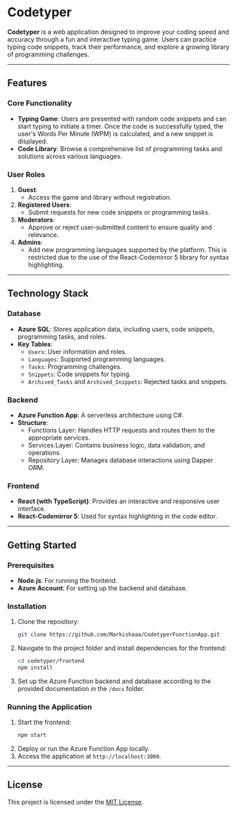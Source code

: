 # Codetyper

**Codetyper** is a web application designed to improve your coding speed and accuracy through a fun and interactive typing game. Users can practice typing code snippets, track their performance, and explore a growing library of programming challenges.

---

## Features

### Core Functionality

- **Typing Game**: Users are presented with random code snippets and can start typing to initiate a timer. Once the code is successfully typed, the user's Words Per Minute (WPM) is calculated, and a new snippet is displayed.
- **Code Library**: Browse a comprehensive list of programming tasks and solutions across various languages.

### User Roles

1. **Guest**:
   - Access the game and library without registration.
2. **Registered Users**:
   - Submit requests for new code snippets or programming tasks.
3. **Moderators**:
   - Approve or reject user-submitted content to ensure quality and relevance.
4. **Admins**:
   - Add new programming languages supported by the platform. This is restricted due to the use of the React-Codemirror 5 library for syntax highlighting.

---

## Technology Stack

### Database

- **Azure SQL**: Stores application data, including users, code snippets, programming tasks, and roles.
- **Key Tables**:
  - `Users`: User information and roles.
  - `Languages`: Supported programming languages.
  - `Tasks`: Programming challenges.
  - `Snippets`: Code snippets for typing.
  - `Archived_Tasks` and `Archived_Snippets`: Rejected tasks and snippets.

### Backend

- **Azure Function App**: A serverless architecture using C#.
- **Structure**:
  - Functions Layer: Handles HTTP requests and routes them to the appropriate services.
  - Services Layer: Contains business logic, data validation, and operations.
  - Repository Layer: Manages database interactions using Dapper ORM.

### Frontend

- **React (with TypeScript)**: Provides an interactive and responsive user interface.
- **React-Codemirror 5**: Used for syntax highlighting in the code editor.

---

## Getting Started

### Prerequisites

- **Node.js**: For running the frontend.
- **Azure Account**: For setting up the backend and database.

### Installation

1. Clone the repository:
   ```bash
   git clone https://github.com/Markishaaa/CodetyperFunctionApp.git
   ```
2. Navigate to the project folder and install dependencies for the frontend:
   ```bash
   cd codetyper/frontend
   npm install
   ```
3. Set up the Azure Function backend and database according to the provided documentation in the `/docs` folder.

### Running the Application

1. Start the frontend:
   ```bash
   npm start
   ```
2. Deploy or run the Azure Function App locally.
3. Access the application at `http://localhost:3000`.

---

## License

This project is licensed under the [MIT License](LICENSE.txt).
